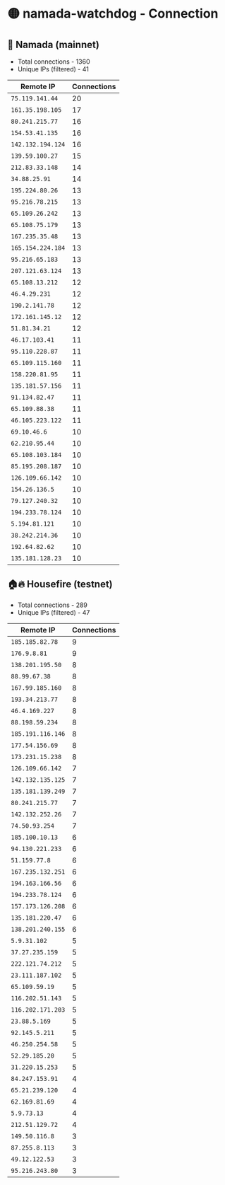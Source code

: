 # 🟡 namada-watchdog - Connection

## 🚀 Namada (mainnet)
- Total connections - 1360
- Unique IPs (filtered) - 41

| Remote IP | Connections |
|-----------|-------------|
| `75.119.141.44` | 20 |
| `161.35.198.105` | 17 |
| `80.241.215.77` | 16 |
| `154.53.41.135` | 16 |
| `142.132.194.124` | 16 |
| `139.59.100.27` | 15 |
| `212.83.33.148` | 14 |
| `34.88.25.91` | 14 |
| `195.224.80.26` | 13 |
| `95.216.78.215` | 13 |
| `65.109.26.242` | 13 |
| `65.108.75.179` | 13 |
| `167.235.35.48` | 13 |
| `165.154.224.184` | 13 |
| `95.216.65.183` | 13 |
| `207.121.63.124` | 13 |
| `65.108.13.212` | 12 |
| `46.4.29.231` | 12 |
| `190.2.141.78` | 12 |
| `172.161.145.12` | 12 |
| `51.81.34.21` | 12 |
| `46.17.103.41` | 11 |
| `95.110.228.87` | 11 |
| `65.109.115.160` | 11 |
| `158.220.81.95` | 11 |
| `135.181.57.156` | 11 |
| `91.134.82.47` | 11 |
| `65.109.88.38` | 11 |
| `46.105.223.122` | 11 |
| `69.10.46.6` | 10 |
| `62.210.95.44` | 10 |
| `65.108.103.184` | 10 |
| `85.195.208.187` | 10 |
| `126.109.66.142` | 10 |
| `154.26.136.5` | 10 |
| `79.127.240.32` | 10 |
| `194.233.78.124` | 10 |
| `5.194.81.121` | 10 |
| `38.242.214.36` | 10 |
| `192.64.82.62` | 10 |
| `135.181.128.23` | 10 |

## 🏠🔥 Housefire (testnet)

- Total connections - 289
- Unique IPs (filtered) - 47

| Remote IP | Connections |
|-----------|-------------|
| `185.185.82.78` | 9 |
| `176.9.8.81` | 9 |
| `138.201.195.50` | 8 |
| `88.99.67.38` | 8 |
| `167.99.185.160` | 8 |
| `193.34.213.77` | 8 |
| `46.4.169.227` | 8 |
| `88.198.59.234` | 8 |
| `185.191.116.146` | 8 |
| `177.54.156.69` | 8 |
| `173.231.15.238` | 8 |
| `126.109.66.142` | 7 |
| `142.132.135.125` | 7 |
| `135.181.139.249` | 7 |
| `80.241.215.77` | 7 |
| `142.132.252.26` | 7 |
| `74.50.93.254` | 7 |
| `185.100.10.13` | 6 |
| `94.130.221.233` | 6 |
| `51.159.77.8` | 6 |
| `167.235.132.251` | 6 |
| `194.163.166.56` | 6 |
| `194.233.78.124` | 6 |
| `157.173.126.208` | 6 |
| `135.181.220.47` | 6 |
| `138.201.240.155` | 6 |
| `5.9.31.102` | 5 |
| `37.27.235.159` | 5 |
| `222.121.74.212` | 5 |
| `23.111.187.102` | 5 |
| `65.109.59.19` | 5 |
| `116.202.51.143` | 5 |
| `116.202.171.203` | 5 |
| `23.88.5.169` | 5 |
| `92.145.5.211` | 5 |
| `46.250.254.58` | 5 |
| `52.29.185.20` | 5 |
| `31.220.15.253` | 5 |
| `84.247.153.91` | 4 |
| `65.21.239.120` | 4 |
| `62.169.81.69` | 4 |
| `5.9.73.13` | 4 |
| `212.51.129.72` | 4 |
| `149.50.116.8` | 3 |
| `87.255.8.113` | 3 |
| `49.12.122.53` | 3 |
| `95.216.243.80` | 3 |

